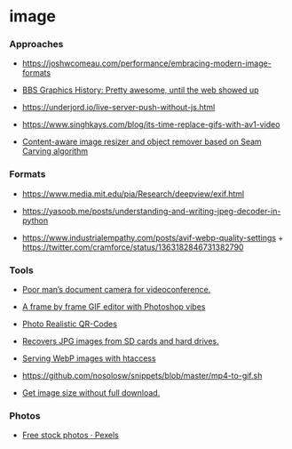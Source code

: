 # image

### Approaches

- https://joshwcomeau.com/performance/embracing-modern-image-formats

<!-- -->

- [BBS Graphics History: Pretty awesome, until the web showed up](https://news.ycombinator.com/item?id=23916050)

<!-- -->

- https://underjord.io/live-server-push-without-js.html

<!-- -->

- https://www.singhkays.com/blog/its-time-replace-gifs-with-av1-video

<!-- -->

- [Content-aware image resizer and object remover based on Seam Carving algorithm](https://github.com/trekhleb/js-image-carver)

### Formats

- https://www.media.mit.edu/pia/Research/deepview/exif.html

<!-- -->

- https://yasoob.me/posts/understanding-and-writing-jpeg-decoder-in-python

<!-- -->

- https://www.industrialempathy.com/posts/avif-webp-quality-settings + https://twitter.com/cramforce/status/1363182846731382790

### Tools

- [Poor man’s document camera for videoconference.](https://news.ycombinator.com/item?id=22660301)

<!-- -->

- [A frame by frame GIF editor with Photoshop vibes](https://news.ycombinator.com/item?id=22696179)

<!-- -->

- [Photo Realistic QR-Codes](https://news.ycombinator.com/item?id=24158125)

<!-- -->

- [Recovers JPG images from SD cards and hard drives.](https://github.com/saintmarina/undelete_jpg)

<!-- -->

- [Serving WebP images with htaccess](https://github.com/vincentorback/WebP-images-with-htaccess)

<!-- -->

- https://github.com/nosolosw/snippets/blob/master/mp4-to-gif.sh

<!-- -->

- [Get image size without full download.](https://github.com/nodeca/probe-image-size)

### Photos

- [Free stock photos · Pexels](https://www.pexels.com/)
